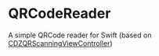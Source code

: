 # QRCodeReader
A simple QRCode reader for Swift (based on [CDZQRScanningViewController](https://github.com/cdzombak/CDZQRScanningViewController))
